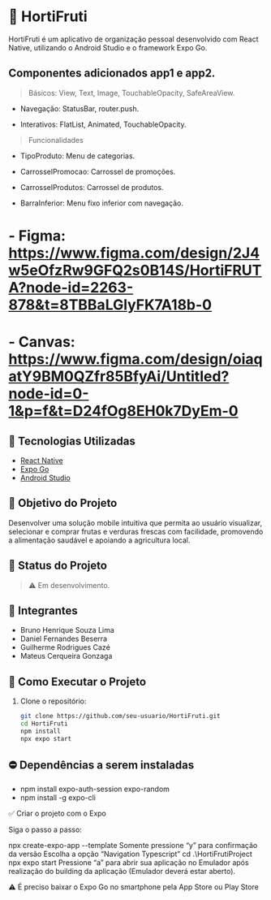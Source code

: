 # 🥦 HortiFruti

HortiFruti é um aplicativo de organização pessoal desenvolvido com React Native, utilizando o Android Studio e o framework Expo Go. 

## Componentes adicionados app1 e app2.
> Básicos: View, Text, Image, TouchableOpacity, SafeAreaView.

- Navegação: StatusBar, router.push.

- Interativos: FlatList, Animated, TouchableOpacity.

> Funcionalidades

- TipoProduto: Menu de categorias.

- CarrosselPromocao: Carrossel de promoções.

- CarrosselProdutos: Carrossel de produtos.

- BarraInferior: Menu fixo inferior com navegação.


# - Figma: https://www.figma.com/design/2J4w5eOfzRw9GFQ2s0B14S/HortiFRUTA?node-id=2263-878&t=8TBBaLGlyFK7A18b-0

# - Canvas: https://www.figma.com/design/oiaqatY9BM0QZfr85BfyAi/Untitled?node-id=0-1&p=f&t=D24fOg8EH0k7DyEm-0

## 📱 Tecnologias Utilizadas

- [React Native](https://reactnative.dev/)
- [Expo Go](https://expo.dev/)
- [Android Studio](https://developer.android.com/studio)

## 🧠 Objetivo do Projeto

Desenvolver uma solução mobile intuitiva que permita ao usuário visualizar, selecionar e comprar frutas e verduras frescas com facilidade, promovendo a alimentação saudável e apoiando a agricultura local. 

## 🚧 Status do Projeto

> ⚠️ Em desenvolvimento.

## 👥 Integrantes

- Bruno Henrique Souza Lima
- Daniel Fernandes Beserra
- Guilherme Rodrigues Cazé
- Mateus Cerqueira Gonzaga

## 📌 Como Executar o Projeto

1. Clone o repositório:
   ```bash
   git clone https://github.com/seu-usuario/HortiFruti.git
   cd HortiFruti
   npm install
   npx expo start

## ⛔ Dependências a serem instaladas

- npm install expo-auth-session expo-random
- npm install -g expo-cli


✅ Criar o projeto com o Expo

Siga o passo a passo:

npx create-expo-app --template
Somente pressione “y” para confirmação da versão
Escolha a opção “Navigation Typescript”
cd .\HortiFrutiProject\
npx expo start
Pressione “a” para abrir sua aplicação no Emulador após realização do building da aplicação
(Emulador deverá estar aberto).

⚠️ É preciso baixar o Expo Go no smartphone pela App Store ou Play Store

